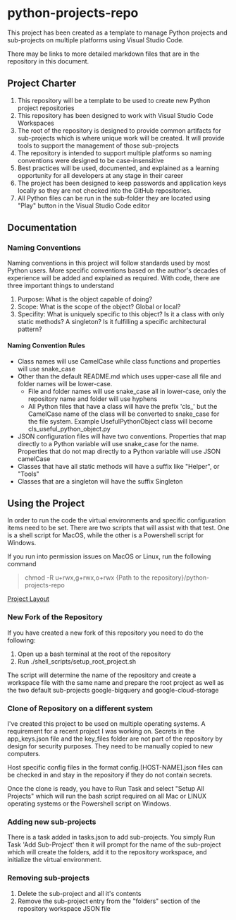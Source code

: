 # python-projects-repo

 This project has been created as a template to manage Python projects and sub-projects on multiple platforms using Visual Studio Code.

 There may be links to more detailed markdown files that are in the repository in this document.

## Project Charter

 1. This repository will be a template to be used to create new Python project repositories
 2. This repository has been designed to work with Visual Studio Code Workspaces
 3. The root of the repository is designed to provide common artifacts for sub-projects which is where unique work will be created. It will provide tools to support the management of those sub-projects
 4. The repository is intended to support multiple platforms so naming conventions were designed to be case-insensitive
 5. Best practices will be used, documented, and explained as a learning opportunity for all developers at any stage in their career
 6. The project has been designed to keep passwords and application keys locally so they are not checked into the GitHub repositories.
 7. All Python files can be run in the sub-folder they are located using "Play" button in the Visual Studio Code editor

## Documentation

### Naming Conventions

 Naming conventions in this project will follow standards used by most Python users. More specific conventions based on the author's decades of experience will be added and explained as required. With code, there are three important things to understand
 1. Purpose: What is the object capable of doing?
 2. Scope: What is the scope of the object? Global or local?
 3. Specifity: What is uniquely specific to this object? Is it a class with only static methods? A singleton? Is it fulfilling a specific architectural pattern?

#### Naming Convention Rules

* Class names will use CamelCase while class functions and properties will use snake_case
* Other than the default README.md which uses upper-case all file and folder names will be lower-case.
  * File and folder names will use snake_case all in lower-case, only the repository name and folder will use hyphens
  * All Python files that have a class will have the prefix 'cls_' but the CamelCase name of the class will be converted to snake_case for the file system. Example UsefulPythonObject class will become cls_useful_python_object.py
* JSON configuration files will have two conventions. Properties that map directly to a Python variable will use snake_case for the name. Properties that do not map directly to a Python variable will use JSON camelCase
* Classes that have all static methods will have a suffix like "Helper", or "Tools"
* Classes that are a singleton will have the suffix Singleton

## Using the Project

In order to run the code the virtual environments and specific configuration items need to be set. There are two scripts that will assist with that test. One is a shell script for MacOS, while the other is a Powershell script for Windows.

If you run into permission issues on MacOS or Linux, run the following command
> chmod -R u+rwx,g+rwx,o+rwx {Path to the repository}/python-projects-repo

[Project Layout](docs/README_project-layout.md)

### New Fork of the Repository

If you have created a new fork of this repository you need to do the following:
1. Open up a bash terminal at the root of the repository
2. Run ./shell_scripts/setup_root_project.sh

The script will determine the name of the repository and create a workspace file with the same name and prepare the root project as well as the two default sub-projects google-bigquery and google-cloud-storage

### Clone of Repository on a different system

I've created this project to be used on multiple operating systems. A requirement for a recent project I was working on. Secrets in the app_keys.json file and the key_files folder are not part of the repository by design for security purposes. They need to be manually copied to new computers.

Host specific config files in the format config.[HOST-NAME].json files can be checked in and stay in the repository if they do not contain secrets.

Once the clone is ready, you have to Run Task and select "Setup All Projects" which will run the bash script required on all Mac or LINUX operating systems or the Powershell script on Windows.

### Adding new sub-projects

There is a task added in tasks.json to add sub-projects. You simply Run Task 'Add Sub-Project' then it will prompt for the name of the sub-project which will create the folders, add it to the repository workspace, and initialize the virtual environment.

### Removing sub-projects

1. Delete the sub-project and all it's contents
2. Remove the sub-project entry from the "folders" section of the repository workspace JSON file